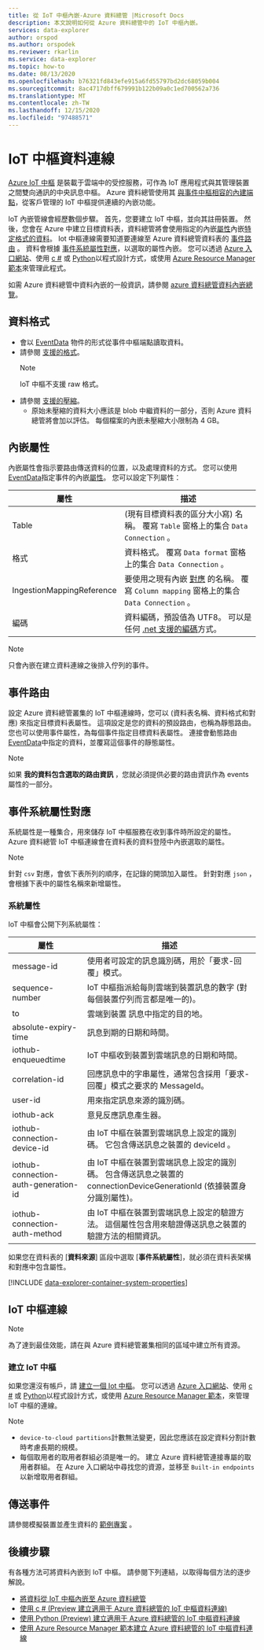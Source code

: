 ```yaml
---
title: 從 IoT 中樞內嵌-Azure 資料總管 |Microsoft Docs
description: 本文說明如何從 Azure 資料總管中的 IoT 中樞內嵌。
services: data-explorer
author: orspod
ms.author: orspodek
ms.reviewer: rkarlin
ms.service: data-explorer
ms.topic: how-to
ms.date: 08/13/2020
ms.openlocfilehash: b76321fd843efe915a6fd55797bd2dc68059b004
ms.sourcegitcommit: 8ac4717dbff679991b122b09a0c1ed700562a736
ms.translationtype: MT
ms.contentlocale: zh-TW
ms.lasthandoff: 12/15/2020
ms.locfileid: "97488571"
---
```

# <a name="iot-hub-data-connection"></a>IoT 中樞資料連線

[Azure IoT 中樞](/azure/iot-hub/about-iot-hub) 是裝載于雲端中的受控服務，可作為 IoT 應用程式與其管理裝置之間雙向通訊的中央訊息中樞。 Azure 資料總管使用其 [與事件中樞相容的內建端點](/azure/iot-hub/iot-hub-devguide-messages-d2c#routing-endpoints)，從客戶管理的 IoT 中樞提供連續的內嵌功能。

IoT 內嵌管線會經歷數個步驟。 首先，您要建立 IoT 中樞，並向其註冊裝置。 然後，您會在 Azure 中建立目標資料表，資料總管將會使用指定的內嵌[屬性](#ingestion-properties)內嵌[特定格式的資料](#data-format)。 Iot 中樞連線需要知道要連線至 Azure 資料總管資料表的 [事件路由](#events-routing) 。 資料會根據 [事件系統屬性對應](#event-system-properties-mapping)，以選取的屬性內嵌。 您可以透過 [Azure 入口網站](ingest-data-iot-hub.md)、使用 [c #](data-connection-iot-hub-csharp.md) 或 [Python](data-connection-iot-hub-python.md)以程式設計方式，或使用 [Azure Resource Manager 範本](data-connection-iot-hub-resource-manager.md)來管理此程式。

如需 Azure 資料總管中資料內嵌的一般資訊，請參閱 [azure 資料總管資料內嵌總覽](ingest-data-overview.md)。

## <a name="data-format"></a>資料格式

* 會以 [EventData](/dotnet/api/microsoft.servicebus.messaging.eventdata?view=azure-dotnet) 物件的形式從事件中樞端點讀取資料。
* 請參閱 [支援的格式](ingestion-supported-formats.md)。
    > [!NOTE]
    > IoT 中樞不支援 raw 格式。
* 請參閱 [支援的壓縮](ingestion-supported-formats.md#supported-data-compression-formats)。
  * 原始未壓縮的資料大小應該是 blob 中繼資料的一部分，否則 Azure 資料總管將會加以評估。 每個檔案的內嵌未壓縮大小限制為 4 GB。

## <a name="ingestion-properties"></a>內嵌屬性

內嵌屬性會指示要路由傳送資料的位置，以及處理資料的方式。 您可以使用[EventData](/dotnet/api/microsoft.servicebus.messaging.eventdata.properties?view=azure-dotnet#Microsoft_ServiceBus_Messaging_EventData_Properties)指定事件的內嵌[屬性](ingestion-properties.md)。 您可以設定下列屬性：

|屬性 |描述|
|---|---|
| Table |  (現有目標資料表的區分大小寫) 名稱。 覆寫 `Table` 窗格上的集合 `Data Connection` 。 |
| 格式 | 資料格式。 覆寫 `Data format` 窗格上的集合 `Data Connection` 。 |
| IngestionMappingReference | 要使用之現有內嵌 [對應](kusto/management/create-ingestion-mapping-command.md) 的名稱。 覆寫 `Column mapping` 窗格上的集合 `Data Connection` 。|
| 編碼 |  資料編碼，預設值為 UTF8。 可以是任何 [.net 支援的編碼](/dotnet/api/system.text.encoding?view=netframework-4.8#remarks)方式。 |

> [!NOTE]
> 只會內嵌在建立資料連線之後排入佇列的事件。

## <a name="events-routing"></a>事件路由

設定 Azure 資料總管叢集的 IoT 中樞連線時，您可以 (資料表名稱、資料格式和對應) 來指定目標資料表屬性。 這項設定是您的資料的預設路由，也稱為靜態路由。
您也可以使用事件屬性，為每個事件指定目標資料表屬性。 連接會動態路由 [EventData](/dotnet/api/microsoft.servicebus.messaging.eventdata.properties?view=azure-dotnet#Microsoft_ServiceBus_Messaging_EventData_Properties)中指定的資料，並覆寫這個事件的靜態屬性。

> [!Note]
> 如果 **我的資料包含選取的路由資訊** ，您就必須提供必要的路由資訊作為 events 屬性的一部分。

## <a name="event-system-properties-mapping"></a>事件系統屬性對應

系統屬性是一種集合，用來儲存 IoT 中樞服務在收到事件時所設定的屬性。 Azure 資料總管 IoT 中樞連線會在資料表的資料登陸中內嵌選取的屬性。

> [!Note]
> 針對 `csv` 對應，會依下表所列的順序，在記錄的開頭加入屬性。 針對對應 `json` ，會根據下表中的屬性名稱來新增屬性。

### <a name="system-properties"></a>系統屬性

IoT 中樞會公開下列系統屬性：

|屬性 |描述|
|---|---|
| message-id | 使用者可設定的訊息識別碼，用於「要求-回覆」模式。 |
| sequence-number | IoT 中樞指派給每則雲端到裝置訊息的數字 (對每個裝置佇列而言都是唯一的)。 |
| to | 雲端到裝置 訊息中指定的目的地。 |
| absolute-expiry-time | 訊息到期的日期和時間。 |
| iothub-enqueuedtime | IoT 中樞收到裝置到雲端訊息的日期和時間。 |
| correlation-id| 回應訊息中的字串屬性，通常包含採用「要求-回覆」模式之要求的 MessageId。 |
| user-id| 用來指定訊息來源的識別碼。 |
| iothub-ack| 意見反應訊息產生器。 |
| iothub-connection-device-id| 由 IoT 中樞在裝置到雲端訊息上設定的識別碼。 它包含傳送訊息之裝置的 deviceId 。 |
| iothub-connection-auth-generation-id| 由 IoT 中樞在裝置到雲端訊息上設定的識別碼。 包含傳送訊息之裝置的 connectionDeviceGenerationId (依據裝置身分識別屬性)。 |
| iothub-connection-auth-method| 由 IoT 中樞在裝置到雲端訊息上設定的驗證方法。 這個屬性包含用來驗證傳送訊息之裝置的驗證方法的相關資訊。 |

如果您在資料表的 [**資料來源**] 區段中選取 [**事件系統屬性**]，就必須在資料表架構和對應中包含屬性。

[!INCLUDE [data-explorer-container-system-properties](includes/data-explorer-container-system-properties.md)]

## <a name="iot-hub-connection"></a>IoT 中樞連線

> [!Note]
> 為了達到最佳效能，請在與 Azure 資料總管叢集相同的區域中建立所有資源。

### <a name="create-an-iot-hub"></a>建立 IoT 中樞

如果您還沒有帳戶，請 [建立一個 Iot 中樞](ingest-data-iot-hub.md#create-an-iot-hub)。 您可以透過 [Azure 入口網站](ingest-data-iot-hub.md)、使用 [c #](data-connection-iot-hub-csharp.md) 或 [Python](data-connection-iot-hub-python.md)以程式設計方式，或使用 [Azure Resource Manager 範本](data-connection-iot-hub-resource-manager.md)，來管理 IoT 中樞的連線。

> [!Note]
> * `device-to-cloud partitions`計數無法變更，因此您應該在設定資料分割計數時考慮長期的規模。
> * 每個取用者的取用者群組必須是唯一的。 建立 Azure 資料總管連接專屬的取用者群組。 在 Azure 入口網站中尋找您的資源，並移至 `Built-in endpoints` 以新增取用者群組。

## <a name="sending-events"></a>傳送事件

請參閱模擬裝置並產生資料的 [範例專案](https://github.com/Azure-Samples/azure-iot-samples-csharp/tree/master/iot-hub/Quickstarts/SimulatedDevice) 。

## <a name="next-steps"></a>後續步驟

有各種方法可將資料內嵌到 IoT 中樞。 請參閱下列連結，以取得每個方法的逐步解說。

* [將資料從 IoT 中樞內嵌至 Azure 資料總管](ingest-data-iot-hub.md)
* [使用 c # (Preview 建立適用于 Azure 資料總管的 IoT 中樞資料連線) ](data-connection-iot-hub-csharp.md)
* [使用 Python (Preview) 建立適用于 Azure 資料總管的 IoT 中樞資料連線 ](data-connection-iot-hub-python.md)
* [使用 Azure Resource Manager 範本建立 Azure 資料總管的 IoT 中樞資料連線](data-connection-iot-hub-resource-manager.md)
